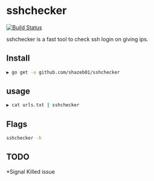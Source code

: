 # sshchecker

[![Build Status](https://travis-ci.com/Shazeb01/sshchecker.svg?token=S9wbQbp5C4dcPWszHpyt&branch=master)](https://travis-ci.com/Shazeb01/sshchecker)

sshchecker is a fast tool to check ssh login on giving ips.

## Install

```bash
▶ go get -u github.com/shazeb01/sshchecker
```

## usage

```bash
▶ cat urls.txt | sshchecker
```
## Flags
```bash
sshchecker -h
```
## TODO
*Signal Killed issue
